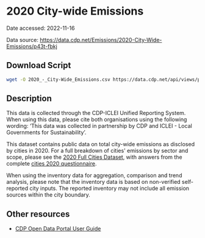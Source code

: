 # 2020 City-wide Emissions

Date accessed: 2022-11-16

Data source: https://data.cdp.net/Emissions/2020-City-Wide-Emissions/p43t-fbkj

## Download Script
```sh
wget -O 2020_-_City-Wide_Emissions.csv https://data.cdp.net/api/views/p43t-fbkj/rows.csv?accessType=DOWNLOAD
```

## Description
This data is collected through the CDP-ICLEI Unified Reporting System. When using this data, please cite both organisations using the following wording: ‘This data was collected in partnership by CDP and ICLEI - Local Governments for Sustainability’.

This dataset contains public data on total city-wide emissions as disclosed by cities in 2020. For a full breakdown of cities' emissions by sector and scope, please see the [2020 Full Cities Dataset](https://data.cdp.net/Governance/2020-Full-Cities-Dataset/eja6-zden), with answers from the complete [cities 2020 questionnaire](https://guidance.cdp.net/en/guidance?cid=16&ctype=theme&idtype=ThemeID&incchild=1&microsite=0&otype=Questionnaire&tags=TAG-637%2CTAG-570%2CTAG-13013).

When using the inventory data for aggregation, comparison and trend analysis, please note that the inventory data is based on non-verified self-reported city inputs. The reported inventory may not include all emission sources within the city boundary.

## Other resources
- [CDP Open Data Portal User Guide](https://cdn.cdp.net/cdp-production/comfy/cms/files/files/000/006/293/original/CDP_Open_Data_Portal_User_Guide_2022.pdf)